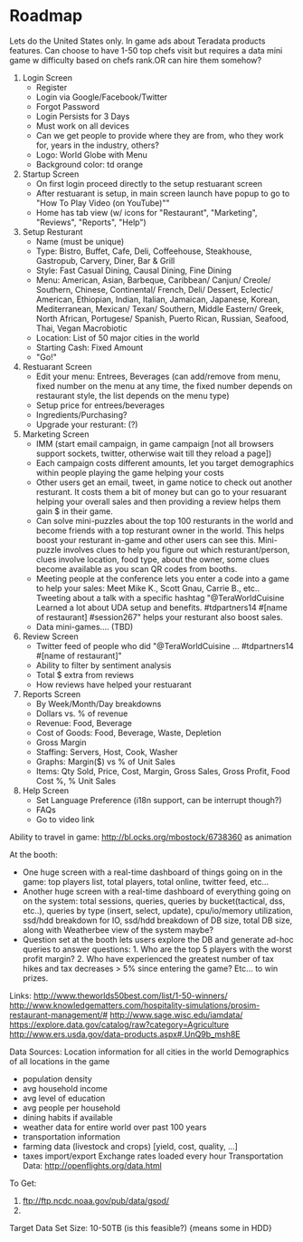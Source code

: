 # Roadmap #

Lets do the United States only.
In game ads about Teradata products features.
Can choose to have 1-50 top chefs visit but requires a data mini game w difficulty based on chefs rank.OR can hire them somehow?

1. Login Screen
	* Register
	* Login via Google/Facebook/Twitter
	* Forgot Password
	* Login Persists for 3 Days
	* Must work on all devices
	* Can we get people to provide where they are from, who they work for, years in the industry, others?
	* Logo: World Globe with Menu
	* Background color: td orange
2. Startup Screen
	* On first login proceed directly to the setup restuarant screen
	* After restuarant is setup, in main screen launch have popup to go to "How To Play Video (on YouTube)""
	* Home has tab view (w/ icons for "Restaurant", "Marketing", "Reviews", "Reports", "Help")
3. Setup Resturant
	* Name (must be unique)
	* Type: Bistro, Buffet, Cafe, Deli, Coffeehouse, Steakhouse, Gastropub, Carvery, Diner, Bar & Grill
	* Style: Fast Casual Dining, Causal Dining, Fine Dining
	* Menu: American, Asian, Barbeque, Caribbean/ Canjun/ Creole/ Southern, Chinese, Continental/ French, Deli/ Dessert,
			Eclectic/ American, Ethiopian, Indian, Italian, Jamaican, Japanese, Korean, Mediterranean, Mexican/ Texan/ Southern,
			Middle Eastern/ Greek, North African, Portugese/ Spanish, Puerto Rican, Russian, Seafood, Thai, Vegan Macrobiotic
	* Location: List of 50 major cities in the world
	* Starting Cash: Fixed Amount
	* "Go!"
4. Restuarant Screen
	* Edit your menu: Entrees, Beverages (can add/remove from menu, fixed number on the menu at any time, the fixed number depends on restaurant style, the list depends on the menu type)
	* Setup price for entrees/beverages
	* Ingredients/Purchasing?
	* Upgrade your resturant: (?)
5. Marketing Screen
	* IMM (start email campaign, in game campaign [not all browsers support sockets, twitter, otherwise wait till they reload a page])
	* Each campaign costs different amounts, let you target demographics within people playing the game helping your costs
	* Other users get an email, tweet, in game notice to check out another resturant. It costs them a bit of money but can go to your
	  resuarant helping your overall sales and then providing a review helps them gain $ in their game.
	* Can solve mini-puzzles about the top 100 resturants in the world and become friends with a top resturant owner in the world. This helps
	  boost your resturant in-game and other users can see this. Mini-puzzle involves clues to help you figure out which resturant/person, clues involve
	  location, food type, about the owner, some clues become available as you scan QR codes from booths.
    * Meeting people at the conference lets you enter a code into a game to help your sales: Meet Mike K., Scott Gnau, Carrie B., etc.. Tweeting about a talk
      with a specific hashtag "@TeraWorldCuisine Learned a lot about UDA setup and benefits. #tdpartners14 #[name of restaurant] #session267" helps your
      resturant also boost sales.
    * Data mini-games.... (TBD)
6. Review Screen
	* Twitter feed of people who did "@TeraWorldCuisine ... #tdpartners14 #[name of restaurant]"
	* Ability to filter by sentiment analysis
	* Total $ extra from reviews
	* How reviews have helped your restuarant
7. Reports Screen
	* By Week/Month/Day breakdowns
	* Dollars vs. % of revenue
	* Revenue: Food, Beverage
	* Cost of Goods: Food, Beverage, Waste, Depletion
	* Gross Margin
	* Staffing: Servers, Host, Cook, Washer
	* Graphs: Margin($) vs % of Unit Sales
	* Items: Qty Sold, Price, Cost, Margin, Gross Sales, Gross Profit, Food Cost %, % Unit Sales
8. Help Screen
	* Set Language Preference (i18n support, can be interrupt though?)
	* FAQs
	* Go to video link


Ability to travel in game: http://bl.ocks.org/mbostock/6738360 as animation


At the booth:
  * One huge screen with a real-time dashboard of things going on in the game: top players list, total players, total online, twitter feed, etc...
  * Another huge screen with a real-time dashboard of everything going on on the system: total sessions, queries, queries by bucket(tactical, dss, etc..),
    queries by type (insert, select, update), cpu/io/memory utilization, ssd/hdd breakdown for IO, ssd/hdd breakdown of DB size, total DB size, along
    with Weatherbee view of the system maybe?
  * Question set at the booth lets users explore the DB and generate ad-hoc queries to answer questions: 1. Who are the top 5 players with the worst profit margin? 2. 	 Who have experienced the greatest number of tax hikes and tax decreases > 5% since entering the game? Etc... to win prizes.

Links:
http://www.theworlds50best.com/list/1-50-winners/
http://www.knowledgematters.com/hospitality-simulations/prosim-restaurant-management/#
http://www.sage.wisc.edu/iamdata/
https://explore.data.gov/catalog/raw?category=Agriculture
http://www.ers.usda.gov/data-products.aspx#.UnQ9b_msh8E

Data Sources:
Location information for all cities in the world
Demographics of all locations in the game
  * population density
  * avg household income
  * avg level of education
  * avg people per household
  * dining habits if available
  * weather data for entire world over past 100 years
  * transportation information
  * farming data (livestock and crops) [yield, cost, quality, ...]
  * taxes import/export
Exchange rates loaded every hour
Transportation Data: http://openflights.org/data.html

To Get:
  1. ftp://ftp.ncdc.noaa.gov/pub/data/gsod/
  2. 

Target Data Set Size: 10-50TB (is this feasible?) {means some in HDD}
